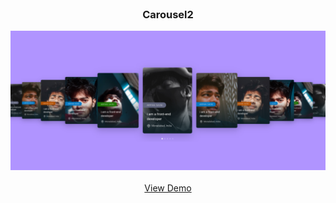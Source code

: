 
<br />
<div align="center" id='readme-top'> 
  <h3 align="center">Carousel2</h3>
  <p align="center">
    <img src='https://github.com/arpan-kumar-saini/Stock-images/blob/main/ui_carousel2.png'>
    <br />   
    <br />
    <a href="https://arpan-carousel2.netlify.app/">View Demo</a>
  </p>
</div>